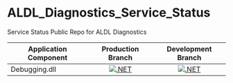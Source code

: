 # ALDL_Diagnostics_Service_Status
Service Status Public Repo for ALDL Diagnostics




| Application Component | Production Branch | Development Branch |
|-----------------------|:-----------------:|:------------------:|
| Debugging.dll         | [![.NET](https://github.com/KobolSystems/ALDL_Diagnostics_Debugging/actions/workflows/dotnet.yml/badge.svg)](https://github.com/KobolSystems/ALDL_Diagnostics_Debugging/actions/workflows/dotnet.yml) | [![.NET](https://github.com/KobolSystems/ALDL_Diagnostics_Debugging/actions/workflows/dotnet.yml/badge.svg)](https://github.com/KobolSystems/ALDL_Diagnostics_Debugging/actions/workflows/dotnet.yml)|
